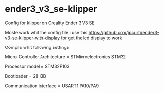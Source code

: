 # ender3_v3_se-klipper
Config for klipper on Creality Ender 3 V3 SE

Moste work whit the config file i use this https://github.com/jpcurti/ender3-v3-se-klipper-with-display for get the lcd display to work

Compile whit following settings


Micro-Controller Architecture = STMicroelectronics STM32

Processor model = STM32F103

Bootloader = 28 KiB

Communication interface = USART1 PA10/PA9
